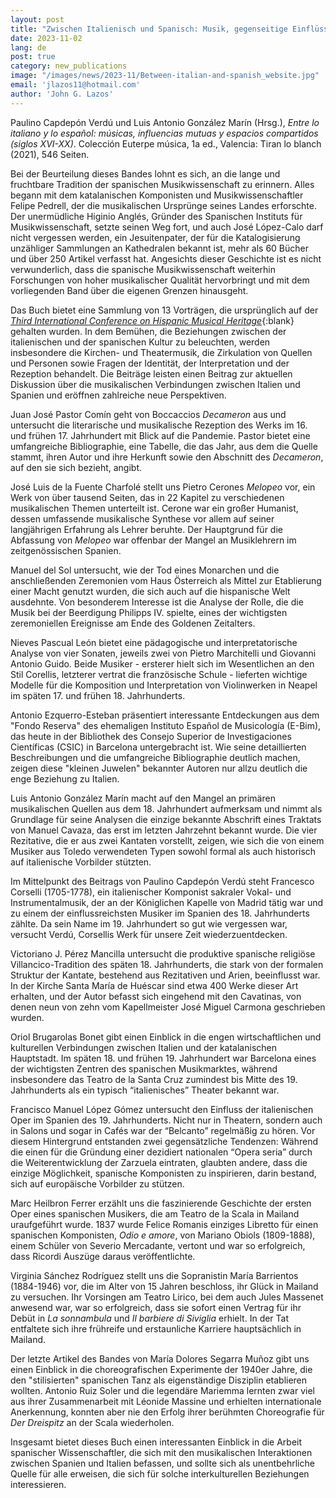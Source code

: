 ```yaml
---
layout: post
title: "Zwischen Italienisch und Spanisch: Musik, gegenseitige Einflüsse und gemeinsame Räume"
date: 2023-11-02
lang: de
post: true
category: new_publications
image: "/images/news/2023-11/Between-italian-and-spanish_website.jpg"
email: 'jlazos11@hotmail.com'
author: 'John G. Lazos'
---
```


Paulino Capdepón Verdú und Luis Antonio González Marín (Hrsg.), _Entre lo italiano y lo español: músicas, influencias mutuas y espacios compartidos (siglos XVI-XX)_. Colección Euterpe música, 1a ed., Valencia: Tiran lo blanch (2021), 546 Seiten.

Bei der Beurteilung dieses Bandes lohnt es sich, an die lange und fruchtbare Tradition der spanischen Musikwissenschaft zu erinnern. Alles begann mit dem katalanischen Komponisten und Musikwissenschaftler Felipe Pedrell, der die musikalischen Ursprünge seines Landes erforschte. Der unermüdliche Higinio Anglés, Gründer des Spanischen Instituts für Musikwissenschaft, setzte seinen Weg fort, und auch José López-Calo darf nicht vergessen werden, ein Jesuitenpater, der für die Katalogisierung unzähliger Sammlungen an Kathedralen bekannt ist, mehr als 60 Bücher und über 250 Artikel verfasst hat. Angesichts dieser Geschichte ist es nicht verwunderlich, dass die spanische Musikwissenschaft weiterhin Forschungen von hoher musikalischer Qualität hervorbringt und mit dem vorliegenden Band über die eigenen Grenzen hinausgeht.

Das Buch bietet eine Sammlung von 13 Vorträgen, die ursprünglich auf der [_Third International Conference on Hispanic Musical Heritage_](https://iseacv.gva.es/documents/162972573/162981818/Folleto+III+JORNADAS.pdf/a9cebb80-f3d9-4d07-9960-3869225b690a){:blank} gehalten wurden. In dem Bemühen, die Beziehungen zwischen der italienischen und der spanischen Kultur zu beleuchten, werden insbesondere die Kirchen- und Theatermusik, die Zirkulation von Quellen und Personen sowie Fragen der Identität, der Interpretation und der Rezeption behandelt. Die Beiträge leisten einen Beitrag zur aktuellen Diskussion über die musikalischen Verbindungen zwischen Italien und Spanien und eröffnen zahlreiche neue Perspektiven.

Juan José Pastor Comín geht von Boccaccios _Decameron_ aus und untersucht die literarische und musikalische Rezeption des Werks im 16. und frühen 17. Jahrhundert mit Blick auf die Pandemie. Pastor bietet eine umfangreiche Bibliographie, eine Tabelle, die das Jahr, aus dem die Quelle stammt, ihren Autor und ihre Herkunft sowie den Abschnitt des _Decameron_, auf den sie sich bezieht, angibt.

José Luis de la Fuente Charfolé stellt uns Pietro Cerones _Melopeo_ vor, ein Werk von über tausend Seiten, das in 22 Kapitel zu verschiedenen musikalischen Themen unterteilt ist. Cerone war ein großer Humanist, dessen umfassende musikalische Synthese vor allem auf seiner langjährigen Erfahrung als Lehrer beruhte. Der Hauptgrund für die Abfassung von _Melopeo_ war offenbar der Mangel an Musiklehrern im zeitgenössischen Spanien.

Manuel del Sol untersucht, wie der Tod eines Monarchen und die anschließenden Zeremonien vom Haus Österreich als Mittel zur Etablierung einer Macht genutzt wurden, die sich auch auf die hispanische Welt ausdehnte. Von besonderem Interesse ist die Analyse der Rolle, die die Musik bei der Beerdigung Philipps IV. spielte, eines der wichtigsten zeremoniellen Ereignisse am Ende des Goldenen Zeitalters.

Nieves Pascual León bietet eine pädagogische und interpretatorische Analyse von vier Sonaten, jeweils zwei von Pietro Marchitelli und Giovanni Antonio Guido. Beide Musiker - ersterer hielt sich im Wesentlichen an den Stil Corellis, letzterer vertrat die französische Schule - lieferten wichtige Modelle für die Komposition und Interpretation von Violinwerken in Neapel im späten 17. und frühen 18. Jahrhunderts.

Antonio Ezquerro-Esteban präsentiert interessante Entdeckungen aus dem "Fondo Reserva" des ehemaligen Instituto Español de Musicología (E-Bim), das heute in der Bibliothek des Consejo Superior de Investigaciones Científicas (CSIC) in Barcelona untergebracht ist. Wie seine detaillierten Beschreibungen und die umfangreiche Bibliographie deutlich machen, zeigen diese "kleinen Juwelen" bekannter Autoren nur allzu deutlich die enge Beziehung zu Italien.

Luis Antonio González Marín macht auf den Mangel an primären musikalischen Quellen aus dem 18. Jahrhundert aufmerksam und nimmt als Grundlage für seine Analysen die einzige bekannte Abschrift eines Traktats von Manuel Cavaza, das erst im letzten Jahrzehnt bekannt wurde. Die vier Rezitative, die er aus zwei Kantaten vorstellt, zeigen, wie sich die von einem Musiker aus Toledo verwendeten Typen sowohl formal als auch historisch auf italienische Vorbilder stützten.

Im Mittelpunkt des Beitrags von Paulino Capdepón Verdú steht Francesco Corselli (1705-1778), ein italienischer Komponist sakraler Vokal- und Instrumentalmusik, der an der Königlichen Kapelle von Madrid tätig war und zu einem der einflussreichsten Musiker im Spanien des 18. Jahrhunderts zählte. Da sein Name im 19. Jahrhundert so gut wie vergessen war, versucht Verdú, Corsellis Werk für unsere Zeit wiederzuentdecken.

Victoriano J. Pérez Mancilla untersucht die produktive spanische religiöse Villancico-Tradition des späten 18. Jahrhunderts, die stark von der formalen Struktur der Kantate, bestehend aus Rezitativen und Arien, beeinflusst war. In der Kirche Santa María de Huéscar sind etwa 400 Werke dieser Art erhalten, und der Autor befasst sich eingehend mit den Cavatinas, von denen neun von zehn vom Kapellmeister José Miguel Carmona geschrieben wurden.

Oriol Brugarolas Bonet gibt einen Einblick in die engen wirtschaftlichen und kulturellen Verbindungen zwischen Italien und der katalanischen Hauptstadt. Im späten 18. und frühen 19. Jahrhundert war Barcelona eines der wichtigsten Zentren des spanischen Musikmarktes, während insbesondere das Teatro de la Santa Cruz zumindest bis Mitte des 19. Jahrhunderts als ein typisch “italienisches” Theater bekannt war.

Francisco Manuel López Gómez untersucht den Einfluss der italienischen Oper im Spanien des 19. Jahrhunderts. Nicht nur in Theatern, sondern auch in Salons und sogar in Cafés war der “Belcanto” regelmäßig zu hören. Vor diesem Hintergrund entstanden zwei gegensätzliche Tendenzen: Während die einen für die Gründung einer dezidiert nationalen “Opera seria” durch die Weiterentwicklung der Zarzuela eintraten, glaubten andere, dass die einzige Möglichkeit, spanische Komponisten zu inspirieren, darin bestand, sich auf europäische Vorbilder zu stützen.

Marc Heilbron Ferrer erzählt uns die faszinierende Geschichte der ersten Oper eines spanischen Musikers, die am Teatro de la Scala in Mailand uraufgeführt wurde. 1837 wurde Felice Romanis einziges Libretto für einen spanischen Komponisten, _Odio e amore_, von Mariano Obiols (1809-1888), einem Schüler von Severio Mercadante, vertont und war so erfolgreich, dass Ricordi Auszüge daraus veröffentlichte.

Virginia Sánchez Rodríguez stellt uns die Sopranistin María Barrientos (1884-1946) vor, die im Alter von 15 Jahren beschloss, ihr Glück in Mailand zu versuchen. Ihr Vorsingen am Teatro Lirico, bei dem auch Jules Massenet anwesend war, war so erfolgreich, dass sie sofort einen Vertrag für ihr Debüt in _La sonnambula_ und _Il barbiere di Siviglia_ erhielt. In der Tat entfaltete sich ihre frühreife und erstaunliche Karriere hauptsächlich in Mailand.

Der letzte Artikel des Bandes von María Dolores Segarra Muñoz gibt uns einen Einblick in die choreografischen Experimente der 1940er Jahre, die den "stilisierten" spanischen Tanz als eigenständige Disziplin etablieren wollten. Antonio Ruiz Soler und die legendäre Mariemma lernten zwar viel aus ihrer Zusammenarbeit mit Léonide Massine und erhielten internationale Anerkennung, konnten aber nie den Erfolg ihrer berühmten Choreografie für _Der Dreispitz_ an der Scala wiederholen.

Insgesamt bietet dieses Buch einen interessanten Einblick in die Arbeit spanischer Wissenschaftler, die sich mit den musikalischen Interaktionen zwischen Spanien und Italien befassen, und sollte sich als unentbehrliche Quelle für alle erweisen, die sich für solche interkulturellen Beziehungen interessieren.


